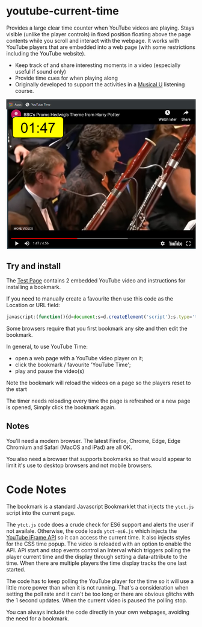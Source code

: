 # youtube-current-time

Provides a large clear time counter when YouTube videos are playing. Stays visible (unlike the player controls) in fixed position floating above the page contents while you scroll and interact with the webpage. It works with YouTube players that are embedded into a web page (with some restrictions including the YouTube website).

- Keep track of and share interesting moments in a video (especially useful if sound only)
- Provide time cues for when playing along
- Originally developed to support the activities in a [Musical U](https://www.musical-u.com/) listening course.

![A large clear timer overlayed on a video](demo.png?raw=true "The timer in action")

## Try and install

The [Test Page](https://raw.githack.com/music-practice-tools/youtube-current-time/master/test.html) contains 2 embedded YouTube video and instructions for installing a bookmark.

If you need to manually create a favourite then use this code as the Location or URL field:

```javascript
javascript:(function(){d=document;s=d.createElement('script');s.type='text/javascript';s.src='https://raw.githack.com/music-practice-tools/youtube-current-time/master/ytct.js';d.getElementsByTagName('head')[0].appendChild(s);})();
```

Some browsers require that you first bookmark any site and then edit the bookmark.

In general, to use YouTube Time:

- open a web page with a YouTube video player on it;
- click the bookmark / favourite 'YouTube Time';
- play and pause the video(s)

Note the bookmark will reload the videos on a page so the players reset to the start

The timer needs reloading every time the page is refreshed or a new page is opened, Simply click the bookmark again.

<!-- Alternatively, simply drag this link into your web browser's bookmarks toolbar
<div>
  <a href="javascript:(function(){d=document;s=d.createElement('script');s.type='text/javascript';s.src='https://raw.githack.com/music-practice-tools/youtube-current-time/master/ytct.js';d.getElementsByTagName('head')[0].appendChild(s);})();">Current Time</a>.
 </div>
Then select the YouTube Current Time bookmark and play an embedded video.</p>
-->

## Notes

You'll need a modern browser. The latest Firefox, Chrome, Edge, Edge Chromium and Safari (MacOS and iPad) are all OK.

You also need a browser that supports bookmarks so that would appear to limit it's use to desktop browsers and not mobile browsers.

# Code Notes

The bookmark is a standard Javascript Bookmarklet that injects the `ytct.js` script into the current page.

The `ytct.js` code does a crude check for ES6 support and alerts the user if not availale. Otherwise, the code loads `ytct-es6.js` which injects the [YouTube iFrame API](https://developers.google.com/youtube/iframe_api_reference) so it can access the current time. It also injects styles for the CSS time popup. The video is reloaded with an option to enable the API. APi start and stop events control an Interval which triggers polling the player current time and the display through setting a data-attribute to the time. When there are multiple players the time display tracks the one last started.

The code has to keep polling the YouTube player for the time so it will use a little more power than when it is not running. That's a consideration when setting the poll rate and it can't be too long or there are obvious glitchs with the 1 second updates. When the current video is paused the polling stop.

You can always include the code directly in your own webpages, avoiding the need for a bookmark.
